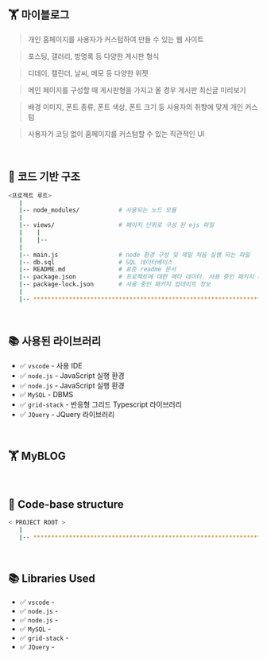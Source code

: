 ## 🏋 마이블로그

> 개인 홈페이지를 사용자가 커스텀하여 만들 수 있는 웹 사이트

> 포스팅, 갤러리, 방명록 등 다양한 게시판 형식

> 디데이, 캘린더, 날씨, 메모 등 다양한 위젯

> 메인 페이지를 구성할 때 게시판형을 가지고 올 경우 게시판 최신글 미리보기

> 배경 이미지, 폰트 종류, 폰트 색상, 폰트 크기 등 사용자의 취향에 맞게 개인 커스텀

> 사용자가 코딩 없이 홈페이지를 커스텀할 수 있는 직관적인 UI

<br />

## 📂 코드 기반 구조

```bash
<프로젝트 루트>
   |
   |-- node_modules/           # 사용되는 노드 모듈
   |
   |-- views/                  # 페이지 단위로 구성 된 ejs 파일
   |    |
   |    |-- 
   |
   |-- main.js                 # node 환경 구성 및 제일 처음 실행 되는 파일
   |-- db.sql                  # SQL 데이터베이스
   |-- README.md               # 표준 readme 문서
   |-- package.json            # 프로젝트에 대한 메타 데이터. 사용 중인 패키지 리스트 
   |-- package-lock.json       # 사용 중인 패키지 업데이트 정보
   |
   |-- ************************************************************************************************
```

<br />

## 📚 사용된 라이브러리

- ✅ `vscode` - 사용 IDE
- ✅ `node.js` - JavaScript 실행 환경
- ✅ `node.js` - JavaScript 실행 환경
- ✅ `MySQL` - DBMS
- ✅ `grid-stack` - 반응형 그리드 Typescript 라이브러리
- ✅ `JQuery` - JQuery 라이브러리

<br />

## 🏋 MyBLOG

<br />

## 📂 Code-base structure

```bash
< PROJECT ROOT >
   |
   |-- ************************************************************************************************
```

<br />

## 📚 Libraries Used

- ✅ `vscode` - 
- ✅ `node.js` - 
- ✅ `node.js` - 
- ✅ `MySQL` -
- ✅ `grid-stack` - 
- ✅ `JQuery` - 

<br />
